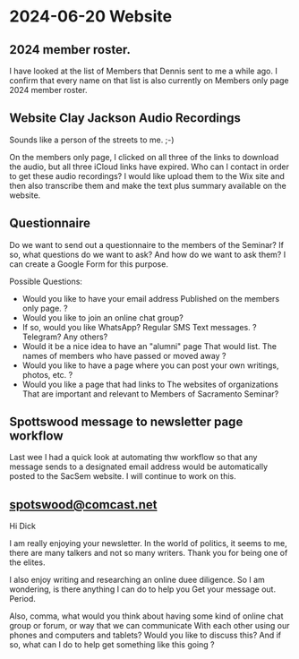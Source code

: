 # 2024-06-20 Website


## 2024 member roster.

I have looked at the list of Members that Dennis sent to me a while ago. I confirm that every name on that list is also currently on Members only page 2024 member roster.

## Website Clay Jackson Audio Recordings

Sounds like a person of the streets to me. ;-)

On the members only page, I clicked on all three of the links to download the audio, but all three iCloud links have expired. Who can I contact in order to get these audio recordings? I would like upload them to the Wix site and then also transcribe them and make the text plus summary available on the website.

## Questionnaire

Do we want to send out a questionnaire to the members of the Seminar? If so, what questions do we want to ask? And how do we want to ask them? I can create a Google Form for this purpose.

Possible Questions:

* Would you like to have your email address Published on the members only page. ?
* Would you like to join an online chat group?
* If so, would you like WhatsApp? Regular SMS Text messages. ? Telegram? Any others?
* Would it be a nice idea to have an "alumni" page That would list. The names of members who have passed or moved away ?
* Would you like to have a page where you can post your own writings, photos, etc. ?
* Would you like a page that had links to The websites of organizations That are important and relevant to Members of  Sacramento Seminar?

## Spottswood message to newsletter page workflow

Last wee I had a quick look at automating thw workflow so that any message sends to a designated email address would be automatically posted to the SacSem website. I will continue to work on this.

## spotswood@comcast.net

Hi Dick

I am really enjoying your newsletter. In the world of politics, it seems to me, there are many talkers and not so many writers. Thank you for being one of the elites.

I also enjoy writing and researching an online duee diligence. So I am wondering, is there anything I can do to help you Get your message out. Period.

Also, comma, what would you think about having some kind of online chat group or forum, or way that we can communicate With each other using our phones and computers and tablets? Would you like to discuss this? And if so, what can I do to help get something like this going ?


